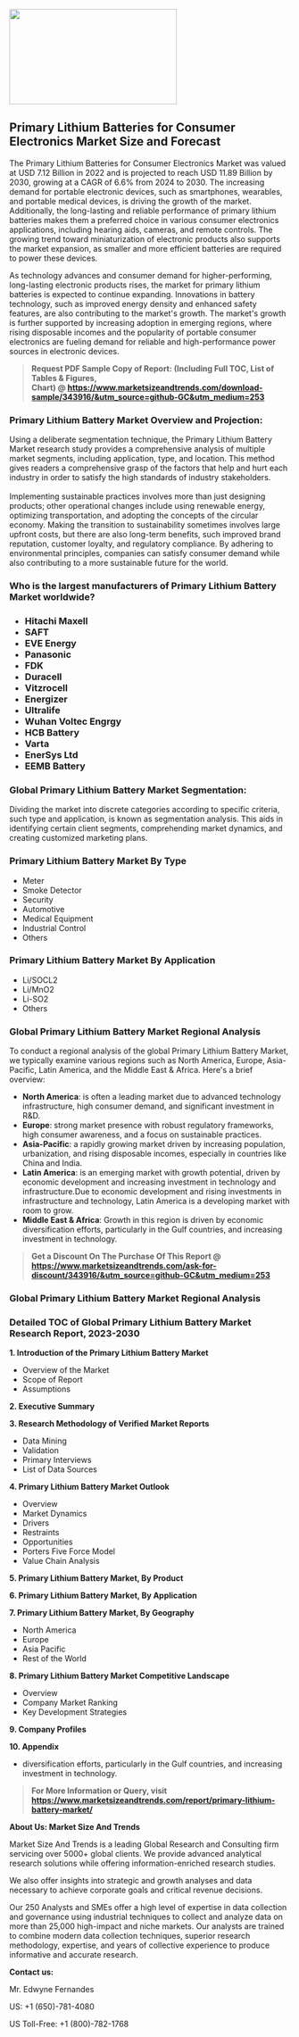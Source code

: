 <p><img class="alignnone size-medium wp-image-20088" src="https://ffe5etoiles.com/wp-content/uploads/2024/12/MST1-300x171.png" alt="" width="300" height="171" /></p><h2>Primary Lithium Batteries for Consumer Electronics Market Size and Forecast</h2><p>The Primary Lithium Batteries for Consumer Electronics Market was valued at USD 7.12 Billion in 2022 and is projected to reach USD 11.89 Billion by 2030, growing at a CAGR of 6.6% from 2024 to 2030. The increasing demand for portable electronic devices, such as smartphones, wearables, and portable medical devices, is driving the growth of the market. Additionally, the long-lasting and reliable performance of primary lithium batteries makes them a preferred choice in various consumer electronics applications, including hearing aids, cameras, and remote controls. The growing trend toward miniaturization of electronic products also supports the market expansion, as smaller and more efficient batteries are required to power these devices.</p><p>As technology advances and consumer demand for higher-performing, long-lasting electronic products rises, the market for primary lithium batteries is expected to continue expanding. Innovations in battery technology, such as improved energy density and enhanced safety features, are also contributing to the market's growth. The market's growth is further supported by increasing adoption in emerging regions, where rising disposable incomes and the popularity of portable consumer electronics are fueling demand for reliable and high-performance power sources in electronic devices.</p></p><blockquote id="" class=""><strong>Request PDF Sample Copy of Report: (Including Full TOC, List of Tables &amp; Figures, Chart)&nbsp;@&nbsp;<strong><a href="https://www.marketsizeandtrends.com/download-sample/343916/&utm_source=github-GC&utm_medium=253" target="_blank">https://www.marketsizeandtrends.com/download-sample/343916/&utm_source=github-GC&utm_medium=253</a></strong></strong></blockquote><h3 id="" class="">Primary Lithium Battery Market&nbsp;Overview and Projection:</h3><p id="" class="">Using a deliberate segmentation technique, the Primary Lithium Battery Market research study provides a comprehensive analysis of multiple market segments, including application, type, and location. This method gives readers a comprehensive grasp of the factors that help and hurt each industry in order to satisfy the high standards of industry stakeholders. <br /> <br />Implementing sustainable practices involves more than just designing products; other operational changes include using renewable energy, optimizing transportation, and adopting the concepts of the circular economy. Making the transition to sustainability sometimes involves large upfront costs, but there are also long-term benefits, such improved brand reputation, customer loyalty, and regulatory compliance. By adhering to environmental principles, companies can satisfy consumer demand while also contributing to a more sustainable future for the world.</p><h3 id="" class="">Who is the largest manufacturers of&nbsp;Primary Lithium Battery Market worldwide?</h3><h3 class=""><p><ul><li>Hitachi Maxell </li><li> SAFT </li><li> EVE Energy </li><li> Panasonic </li><li> FDK </li><li> Duracell </li><li> Vitzrocell </li><li> Energizer </li><li> Ultralife </li><li> Wuhan Voltec Engrgy </li><li> HCB Battery </li><li> Varta </li><li> EnerSys Ltd </li><li> EEMB Battery</li></ul></p></h3><h3 id="" class="">Global&nbsp;Primary Lithium Battery Market Segmentation:</h3><p id="" class="">Dividing the market into discrete categories according to specific criteria, such type and application, is known as segmentation analysis. This aids in identifying certain client segments, comprehending market dynamics, and creating customized marketing plans.</p><h3 id="" class="">Primary Lithium Battery Market&nbsp;By Type</h3><p><p><ul><li>Meter</li><li> Smoke Detector</li><li> Security</li><li> Automotive</li><li> Medical Equipment</li><li> Industrial Control</li><li> Others</p></li></ul></p></p><h3 id="" class="">Primary Lithium Battery Market&nbsp;By Application</h3><p class=""><p><ul><li>Li/SOCL2</li><li> Li/MnO2</li><li> Li-SO2</li><li> Others</li></ul></p></p><h3 id="" class="">Global Primary Lithium Battery Market Regional Analysis</h3><p id="" class="">To conduct a regional analysis of the global Primary Lithium Battery Market, we typically examine various regions such as North America, Europe, Asia-Pacific, Latin America, and the Middle East &amp; Africa. Here's a brief overview:</p><ul><li><strong>North America</strong>: is often a leading market due to advanced technology infrastructure, high consumer demand, and significant investment in R&amp;D.</li><li><strong>Europe</strong>: strong market presence with robust regulatory frameworks, high consumer awareness, and a focus on sustainable practices.</li><li><strong>Asia-Pacific</strong>: a rapidly growing market driven by increasing population, urbanization, and rising disposable incomes, especially in countries like China and India.</li><li><strong>Latin America</strong>: is an emerging market with growth potential, driven by economic development and increasing investment in technology and infrastructure.Due to economic development and rising investments in infrastructure and technology, Latin America is a developing market with room to grow.</li><li><strong>Middle East &amp; Africa</strong>: Growth in this region is driven by economic diversification efforts, particularly in the Gulf countries, and increasing investment in technology.</li></ul><blockquote id="" class=""><strong>Get a Discount On The Purchase Of This Report @ <strong><a href="https://www.marketsizeandtrends.com/ask-for-discount/343916/&utm_source=github-GC&utm_medium=253" target="_blank">https://www.marketsizeandtrends.com/ask-for-discount/343916/&utm_source=github-GC&utm_medium=253</a></strong></strong></blockquote><h3 id="" class="">Global Primary Lithium Battery Market Regional Analysis</h3><h3 id="" class="">Detailed TOC of Global Primary Lithium Battery Market Research Report, 2023-2030</h3><p id="" class=""><strong>1. Introduction of the Primary Lithium Battery Market</strong></p><ul><li>Overview of the Market</li><li>Scope of Report</li><li>Assumptions</li></ul><p id="" class=""><strong>2. Executive Summary</strong></p><p id="" class=""><strong>3. Research Methodology of Verified Market Reports</strong></p><ul><li>Data Mining</li><li>Validation</li><li>Primary Interviews</li><li>List of Data Sources</li></ul><p id="" class=""><strong>4. Primary Lithium Battery Market Outlook</strong></p><ul><li>Overview</li><li>Market Dynamics</li><li>Drivers</li><li>Restraints</li><li>Opportunities</li><li>Porters Five Force Model</li><li>Value Chain Analysis</li></ul><p id="" class=""><strong>5. Primary Lithium Battery Market, By Product</strong></p><p id="" class=""><strong>6. Primary Lithium Battery Market, By Application</strong></p><p id="" class=""><strong>7. Primary Lithium Battery Market, By Geography</strong></p><ul><li>North America</li><li>Europe</li><li>Asia Pacific</li><li>Rest of the World</li></ul><p id="" class=""><strong>8. Primary Lithium Battery Market Competitive Landscape</strong></p><ul><li>Overview</li><li>Company Market Ranking</li><li>Key Development Strategies</li></ul><p id="" class=""><strong>9. Company Profiles</strong></p><p id="" class=""><strong>10. Appendix</strong></p><ul><li>diversification efforts, particularly in the Gulf countries, and increasing investment in technology.</li></ul><blockquote id="" class=""><strong>For More Information or Query, visit <strong><strong><a href="https://www.marketsizeandtrends.com/report/primary-lithium-battery-market/" target="_blank">https://www.marketsizeandtrends.com/report/primary-lithium-battery-market/</a></strong></strong></strong></blockquote><p id="" class=""><strong>About Us: Market Size And Trends</strong></p><p id="" class="">Market Size And Trends is a leading Global Research and Consulting firm servicing over 5000+ global clients. We provide advanced analytical research solutions while offering information-enriched research studies.</p><p id="" class="">We also offer insights into strategic and growth analyses and data necessary to achieve corporate goals and critical revenue decisions.</p><p id="" class="">Our 250 Analysts and SMEs offer a high level of expertise in data collection and governance using industrial techniques to collect and analyze data on more than 25,000 high-impact and niche markets. Our analysts are trained to combine modern data collection techniques, superior research methodology, expertise, and years of collective experience to produce informative and accurate research.</p><p id="" class=""><strong>Contact us:</strong></p><p id="" class="">Mr. Edwyne Fernandes</p><p id="" class="">US: +1 (650)-781-4080</p><p id="" class="">US Toll-Free: +1 (800)-782-1768</p>
